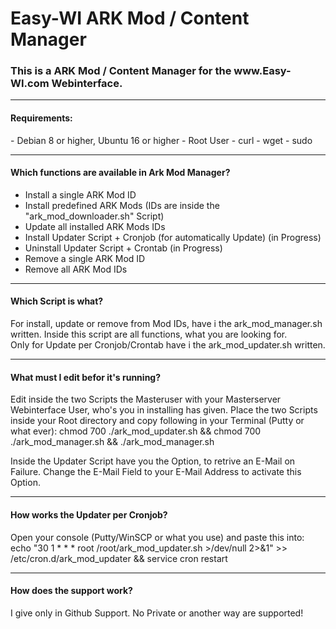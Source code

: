 # Easy-WI ARK Mod / Content Manager

<h3>This is a ARK Mod / Content Manager for the www.Easy-WI.com Webinterface.</h3>

---

<h4>Requirements:</h4>
- Debian 8 or higher, Ubuntu 16 or higher
- Root User
- curl
- wget
- sudo

---

<h4>Which functions are available in Ark Mod Manager?</h4>

- Install a single ARK Mod ID
- Install predefined ARK Mods (IDs are inside the "ark_mod_downloader.sh" Script)
- Update all installed ARK Mods IDs
- Install Updater Script + Cronjob (for automatically Update) (in Progress)
- Uninstall Updater Script + Crontab (in Progress)
- Remove a single ARK Mod ID
- Remove all ARK Mod IDs

---

<h4>Which Script is what?</h4>

For install, update or remove from Mod IDs, have i the ark_mod_manager.sh written.
Inside this script are all functions, what you are looking for.</br>
Only for Update per Cronjob/Crontab have i the ark_mod_updater.sh written.

---

<h4>What must I edit befor it's running?</h4>

Edit inside the two Scripts the Masteruser with your Masterserver Webinterface User, who's you in installing has given.
Place the two Scripts inside your Root directory and copy following in your Terminal (Putty or what ever):
chmod 700 ./ark_mod_updater.sh && chmod 700 ./ark_mod_manager.sh && ./ark_mod_manager.sh

Inside the Updater Script have you the Option, to retrive an E-Mail on Failure.
Change the E-Mail Field to your E-Mail Address to activate this Option.

---

<h4>How works the Updater per Cronjob?</h4>

Open your console (Putty/WinSCP or what you use) and paste this into:</br>
echo "30 1 * * * root /root/ark_mod_updater.sh >/dev/null 2>&1" >> /etc/cron.d/ark_mod_updater && service cron restart

---

<h4>How does the support work?</h4>

I give only in Github Support. No Private or another way are supported!

